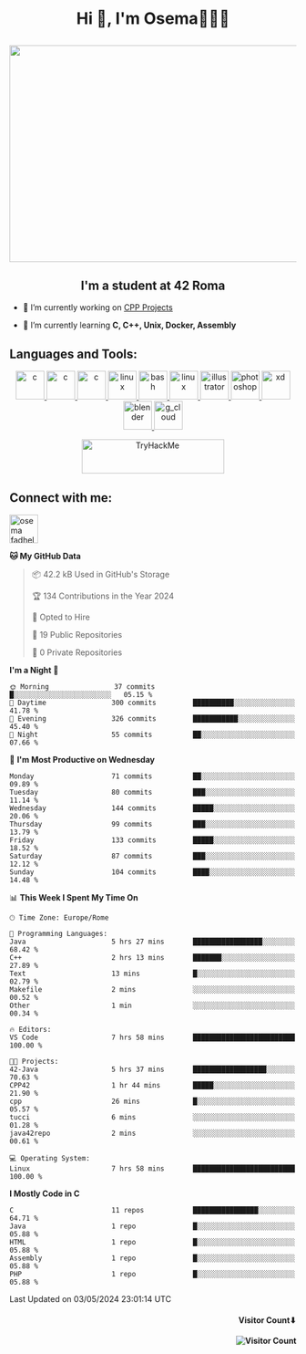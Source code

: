 <h1 align="center">Hi 👋, I'm Osema👨🏽‍💻</h1>

<!-- <h2 align="center"> <a href="https://www.showmyip.com/"><img src="https://github.com/OsemaFadhel/OsemaFadhel/blob/main/img/cybersecurity%20framework.webp" /></a> </h2> -->

<h2 align="center"> <img src="https://github.com/OsemaFadhel/OsemaFadhel/blob/main/img/1712000100607257.gif" width="900" height="380" /> </h2>

<h2 align="center">I'm a student at 42 Roma</h3>

- 🔭 I’m currently working on [CPP Projects](https://github.com/OsemaFadhel/CPP42) 

- 🌱 I’m currently learning **C, C++, Unix, Docker, Assembly**

<h2 align="left">Languages and Tools:</h3>
<p align="center"> 
</a> <a href="https://en.wikipedia.org/wiki/C_(programming_language)" target="_blank" rel="noreferrer">  <img src="https://skillicons.dev/icons?i=c" alt="c" width="50" height="50"/> 
</a> <a href="https://en.wikipedia.org/wiki/C%2B%2B" target="_blank" rel="noreferrer">  <img src="https://skillicons.dev/icons?i=cpp" alt="c" width="50" height="50"/> 
</a> <a href="https://www.python.org/" target="_blank" rel="noreferrer">  <img src="https://skillicons.dev/icons?i=py" alt="c" width="50" height="50"/> 
</a> <a href="https://www.linux.org/" target="_blank" rel="noreferrer"> <img src="https://skillicons.dev/icons?i=linux" alt="linux" width="50" height="50"/>
</a> <a href="https://www.gnu.org/software/bash/" target="_blank" rel="noreferrer"> <img src="https://skillicons.dev/icons?i=bash" alt="bash" width="50" height="50"/> 
</a> <a href="https://code.visualstudio.com/" target="_blank" rel="noreferrer"> <img src="https://skillicons.dev/icons?i=vscode" alt="linux" width="50" height="50"/>
</a> <a href="https://www.adobe.com/in/products/illustrator.html" target="_blank" rel="noreferrer"> <img src="https://skillicons.dev/icons?i=ai" alt="illustrator" width="50" height="50"/> 
</a> <a href="https://www.photoshop.com/enwhat" target="_blank" rel="noreferrer"> <img src="https://skillicons.dev/icons?i=ps" alt="photoshop" width="50" height="50"/> 
</a> <a href="https://www.adobe.com/products/xd.html" target="_blank" rel="noreferrer"> <img src="https://skillicons.dev/icons?i=xd" alt="xd" width="50" height="50"/> 
</a> <a href="https://www.blender.org/" target="_blank" rel="noreferrer"><img src="https://skillicons.dev/icons?i=blender" alt="blender" width="50" height="50"/> 
</a> <a href="https://www.cloudskillsboost.google/public_profiles/3779024f-fae6-49a8-9430-003b65de5349"><img src="https://skillicons.dev/icons?i=gcp" alt="g_cloud" width="50" height="50"/> </a>
</p>
<p align="center"> 
</a> <a href="https://tryhackme.com/p/fazzel"><img src="https://tryhackme-badges.s3.amazonaws.com/fazzel.png" alt="TryHackMe" width="250" height="60"> </a> 

<h2 align="leftt">Connect with me:</h3>
<p align="left">
<a href="https://it.linkedin.com/in/osema-fadhel-7a1996174?trk=people-guest_people_search-card" target="blank"><img align="center" src="https://skillicons.dev/icons?i=linkedin" alt="osema fadhel" height="50" width="50" /></a>
</p>

<!--START_SECTION:waka-->
**🐱 My GitHub Data** 

> 📦 42.2 kB Used in GitHub's Storage 
 > 
> 🏆 134 Contributions in the Year 2024
 > 
> 💼 Opted to Hire
 > 
> 📜 19 Public Repositories 
 > 
> 🔑 0 Private Repositories 
 > 
**I'm a Night 🦉** 

```text
🌞 Morning                37 commits          █░░░░░░░░░░░░░░░░░░░░░░░░   05.15 % 
🌆 Daytime                300 commits         ██████████░░░░░░░░░░░░░░░   41.78 % 
🌃 Evening                326 commits         ███████████░░░░░░░░░░░░░░   45.40 % 
🌙 Night                  55 commits          ██░░░░░░░░░░░░░░░░░░░░░░░   07.66 % 
```
📅 **I'm Most Productive on Wednesday** 

```text
Monday                   71 commits          ██░░░░░░░░░░░░░░░░░░░░░░░   09.89 % 
Tuesday                  80 commits          ███░░░░░░░░░░░░░░░░░░░░░░   11.14 % 
Wednesday                144 commits         █████░░░░░░░░░░░░░░░░░░░░   20.06 % 
Thursday                 99 commits          ███░░░░░░░░░░░░░░░░░░░░░░   13.79 % 
Friday                   133 commits         █████░░░░░░░░░░░░░░░░░░░░   18.52 % 
Saturday                 87 commits          ███░░░░░░░░░░░░░░░░░░░░░░   12.12 % 
Sunday                   104 commits         ████░░░░░░░░░░░░░░░░░░░░░   14.48 % 
```


📊 **This Week I Spent My Time On** 

```text
🕑︎ Time Zone: Europe/Rome

💬 Programming Languages: 
Java                     5 hrs 27 mins       █████████████████░░░░░░░░   68.42 % 
C++                      2 hrs 13 mins       ███████░░░░░░░░░░░░░░░░░░   27.89 % 
Text                     13 mins             █░░░░░░░░░░░░░░░░░░░░░░░░   02.79 % 
Makefile                 2 mins              ░░░░░░░░░░░░░░░░░░░░░░░░░   00.52 % 
Other                    1 min               ░░░░░░░░░░░░░░░░░░░░░░░░░   00.34 % 

🔥 Editors: 
VS Code                  7 hrs 58 mins       █████████████████████████   100.00 % 

🐱‍💻 Projects: 
42-Java                  5 hrs 37 mins       ██████████████████░░░░░░░   70.63 % 
CPP42                    1 hr 44 mins        █████░░░░░░░░░░░░░░░░░░░░   21.90 % 
cpp                      26 mins             █░░░░░░░░░░░░░░░░░░░░░░░░   05.57 % 
tucci                    6 mins              ░░░░░░░░░░░░░░░░░░░░░░░░░   01.28 % 
java42repo               2 mins              ░░░░░░░░░░░░░░░░░░░░░░░░░   00.61 % 

💻 Operating System: 
Linux                    7 hrs 58 mins       █████████████████████████   100.00 % 
```

**I Mostly Code in C** 

```text
C                        11 repos            ████████████████░░░░░░░░░   64.71 % 
Java                     1 repo              █░░░░░░░░░░░░░░░░░░░░░░░░   05.88 % 
HTML                     1 repo              █░░░░░░░░░░░░░░░░░░░░░░░░   05.88 % 
Assembly                 1 repo              █░░░░░░░░░░░░░░░░░░░░░░░░   05.88 % 
PHP                      1 repo              █░░░░░░░░░░░░░░░░░░░░░░░░   05.88 % 
```




 Last Updated on 03/05/2024 23:01:14 UTC
<!--END_SECTION:waka-->

<h4 align="right">Visitor Count⬇</h4>

<h4 align="right"> 

![Visitor Count](https://profile-counter.glitch.me/OsemaFadhel/count.svg) </h4>
